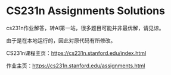 # CS231n Assignments Solutions

cs231n作业解答，转AI第一站，很多题目可能并非最优解，请见谅。

由于是在本地运行的，因此对原代码有所修改。

CS231n课程主页：https://cs231n.stanford.edu/index.html

作业主页：https://cs231n.stanford.edu/assignments.html
